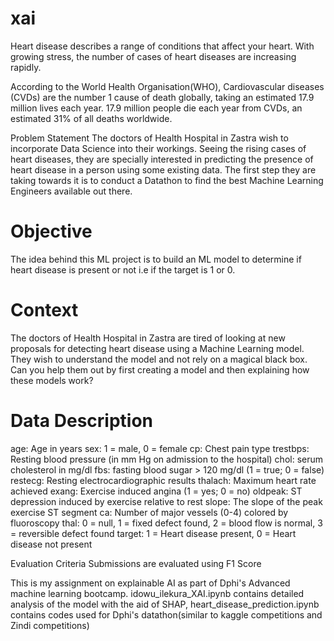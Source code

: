 # xai
Heart disease describes a range of conditions that affect your heart. With growing stress, the number of cases of heart diseases are increasing rapidly.

According to the World Health Organisation(WHO), Cardiovascular diseases (CVDs) are the number 1 cause of death globally, taking an estimated 17.9 million lives each year. 17.9 million people die each year from CVDs, an estimated 31% of all deaths worldwide.

Problem Statement The doctors of Health Hospital in Zastra wish to incorporate Data Science into their workings. Seeing the rising cases of heart diseases, they are specially interested in predicting the presence of heart disease in a person using some existing data. The first step they are taking towards it is to conduct a Datathon to find the best Machine Learning Engineers available out there.

# Objective 
The idea behind this ML project is to build an ML model to determine if heart disease is present or not i.e if the target is 1 or 0.

# Context
The doctors of Health Hospital in Zastra are tired of looking at new proposals for detecting heart disease using a Machine Learning model. They wish to understand the model and not rely on a magical black box. Can you help them out by first creating a model and then explaining how these models work?

# Data Description

age: Age in years
sex: 1 = male, 0 = female
cp: Chest pain type
trestbps: Resting blood pressure (in mm Hg on admission to the hospital)
chol: serum cholesterol in mg/dl
fbs: fasting blood sugar > 120 mg/dl (1 = true; 0 = false)
restecg: Resting electrocardiographic results
thalach: Maximum heart rate achieved
exang: Exercise induced angina (1 = yes; 0 = no)
oldpeak: ST depression induced by exercise relative to rest
slope: The slope of the peak exercise ST segment
ca: Number of major vessels (0-4) colored by fluoroscopy
thal: 0 = null, 1 = fixed defect found, 2 = blood flow is normal, 3 = reversible defect found
target: 1 = Heart disease present, 0 = Heart disease not present

Evaluation Criteria Submissions are evaluated using F1 Score

This is my assignment on explainable AI as part of Dphi's Advanced machine learning bootcamp. 
idowu_ilekura_XAI.ipynb contains detailed analysis of the model with the aid of SHAP, heart_disease_prediction.ipynb contains codes used for Dphi's datathon(similar to kaggle competitions and Zindi competitions)

